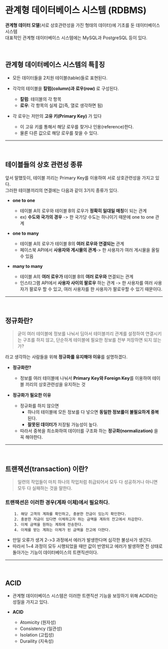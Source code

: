 # **관계형 데이터베이스 시스템** (RDBMS)
**관계형 데이터 모델**(서로 상호관련성을 가진 형태의 데이터)에 기초를 둔 데이터베이스 시스템  
대표적인 관계형 데이터베이스 시스템에는 MySQL과 PostgreSQL 등이 있다.

<br>

## **관계형 데이터베이스 시스템의 특징**
* 모든 데이터들을 2치원 테이블(table)들로 표현된다.
* 각각의 테이블을 **칼럼(column)과 로우(row)** 로 구성된다.
    - **칼럼**: 테이블의 각 항목
    - **로우**: 각 항목의 실제 값(즉, 열로 생각하면 됨)

* 각 로우는 저만의 **고유 키(Primary Key)** 가 있다
    - 이 고유 키를 통해서 해당 로우를 찾거나 인용(reference)한다.
    - 물론 다른 값으로 해당 로우를 찾을 수 있다.
---
<br>

## **테이블들의 상호 관련성 종류**
앞서 말했듯이, 테이블 끼리는 Primary Key를 이용하여 서로 상호관련성을 가지고 있다.  
그러한 테이블끼리의 연결에는 다음과 같이 3가지 종류가 있다.

* **one to one**
    - 테이블 A의 로우와 테이블 B의 로우가 **정확히 일대일 매칭**이 되는 관계
    - ex) **수도와 국가의 경우** -> 한 국가당 수도는 하나이기 때문에 one to one 관계

* **one to many**
    - 테이블 A의 로우가 테이블 B의 **여러 로우와 연결되는** 관계
    - 페이스북 API에서 **사용자와 게시물의 관계**-> 한 사용자가 여러 게시물을 올릴 수 있음

* **many to many**
    - 테이블 A의 **여러 로우가** 테이블 B의 **여러 로우와** 연결되는 관계
    - 인스타그램 API에서 **사용자 사이의 팔로우** 하는 관계 -> 한 사용자를 여러 사용자가 팔로우 할 수 있고, 여러 사용자를 한 사용자가 팔로우할 수 있기 때문이다.
---
<br>

## **정규화**란?
> 굳이 여러 테이블에 정보를 나눠서 딤아서 테이블끼리 관계를 설정하여 연결시키는 구조를 하지 않고, 단순하게 테이블에 필요한 정보를 전부 저장하면 되지 않는가?  

라고 생각하는 사람들을 위해 **정규화를 유지해야 이유**를 설명하겠다.

* **정규화란?**
    - 정보를 여러 테이블에 나눠서 **Primary Key와 Foreign Key**를 이용하여 테이블 끼리의 상호관련성을 유지하는 것

* **정규화가 필요한 이유**
    - 정규화를 하지 않으면
        - 하나의 테이블에 모든 정보를 다 넣으면 **동일한 정보를이 불필요하게 중복**된다.
        - **잘못된 데이터가** 저장될 가능성이 높다.
    - 따라서 중복을 최소화하여 데이터를 구조화 하는 **정규화(normalization)** 을 꼭 해야한다.
---
<br>

## **트랜잭션(transaction)** 이란?
> 일련의 작업들이 마치 하나의 작업처럼 취급되어서 모두 다 성공하거나 아니면 모두 다 실패하는 것을 말한다.

### **트랜잭션은 이러한 경우(계좌 이체)에서 필요하다.**
~~~
    1. 해당 고객의 계좌를 확인하고, 충분한 잔금이 있는지 확인한다.
    2. 충분한 자금이 있다면 이체하고자 하는 금액을 계좌의 잔고에서 차감한다.
    3. 이체 금액을 원하는 계좌에 전송한다.
    4. 이체를 받는 계좌는 이체가 된 금액을 잔고에 더한다.
~~~
- 만일 오류가 생겨 2->3 과정에서 에러가 발생한다며 심각한 불상사가 생긴다.
- 따라서 1~4 과정이 모두 시행되었을 때만 값이 반영되고 에러가 발생하면 전 상태로 돌아가는 기능이 데이터베이스의 트랜직션이다.
---
<br>

## **ACID**
- 관계형 데이터베이스 시스템은 이러한 트랜직션 기능을 보장하기 위해 ACID라는 성질을 가지고 있다.

- **ACID**
    - Atomicity (원자성)
    - Consistency (일관성)
    - Isolation (고립성)
    - Duraility (지속성)
